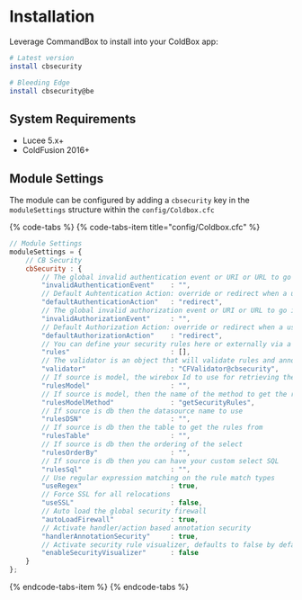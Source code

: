 # Installation

Leverage CommandBox to install into your ColdBox app:

```bash
# Latest version
install cbsecurity

# Bleeding Edge
install cbsecurity@be
```

## System Requirements

* Lucee 5.x+ 
* ColdFusion 2016+

## Module Settings

The module can be configured by adding a `cbsecurity` key in the `moduleSettings` structure within the `config/Coldbox.cfc`

{% code-tabs %}
{% code-tabs-item title="config/Coldbox.cfc" %}
```javascript
// Module Settings
moduleSettings = {
	// CB Security
	cbSecurity : {
		// The global invalid authentication event or URI or URL to go if an invalid authentication occurs
		"invalidAuthenticationEvent"	: "",
		// Default Auhtentication Action: override or redirect when a user has not logged in
		"defaultAuthenticationAction"	: "redirect",
		// The global invalid authorization event or URI or URL to go if an invalid authorization occurs
		"invalidAuthorizationEvent"		: "",
		// Default Authorization Action: override or redirect when a user does not have enough permissions to access something
		"defaultAuthorizationAction"	: "redirect",
		// You can define your security rules here or externally via a source
		"rules"							: [],
		// The validator is an object that will validate rules and annotations and provide feedback on either authentication or authorization issues.
		"validator"						: "CFValidator@cbsecurity",
		// If source is model, the wirebox Id to use for retrieving the rules
		"rulesModel"					: "",
		// If source is model, then the name of the method to get the rules, we default to `getSecurityRules`
		"rulesModelMethod"				: "getSecurityRules",
		// If source is db then the datasource name to use
		"rulesDSN"						: "",
		// If source is db then the table to get the rules from
		"rulesTable"					: "",
		// If source is db then the ordering of the select
		"rulesOrderBy"					: "",
		// If source is db then you can have your custom select SQL
		"rulesSql" 						: "",
		// Use regular expression matching on the rule match types
		"useRegex" 						: true,
		// Force SSL for all relocations
		"useSSL"						: false,
		// Auto load the global security firewall
		"autoLoadFirewall"				: true,
		// Activate handler/action based annotation security
		"handlerAnnotationSecurity"		: true,
		// Activate security rule visualizer, defaults to false by default
		"enableSecurityVisualizer"		: false
	}
};
```
{% endcode-tabs-item %}
{% endcode-tabs %}

